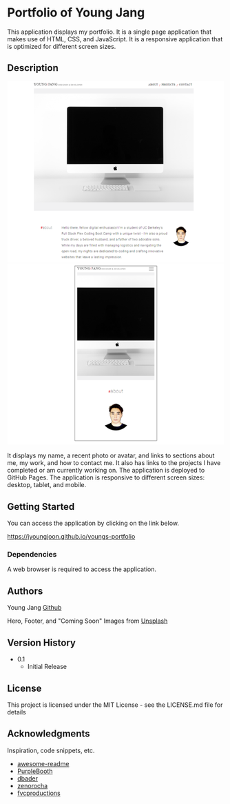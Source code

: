 # Portfolio of Young Jang

This application displays my portfolio. It is a single page application that makes use of HTML, CSS, and JavaScript. It is a responsive application that is optimized for different screen sizes.

## Description

![desktop-view](./assets/images/desktop-view.png)
![mobile-view](./assets/images/mobile-view.png)

It displays my name, a recent photo or avatar, and links to sections about me, my work, and how to contact me. It also has links to the projects I have completed or am currently working on. The application is deployed to GitHub Pages. The application is responsive to different screen sizes: desktop, tablet, and mobile.

## Getting Started

You can access the application by clicking on the link below.

https://jyoungjoon.github.io/youngs-portfolio

### Dependencies

A web browser is required to access the application.

## Authors

Young Jang
[Github](https://github.com/jyoungjoon)

Hero, Footer, and "Coming Soon" Images from [Unsplash](https://unsplash.com/)

## Version History

* 0.1
    * Initial Release

## License

This project is licensed under the MIT License - see the LICENSE.md file for details

## Acknowledgments

Inspiration, code snippets, etc.
* [awesome-readme](https://github.com/matiassingers/awesome-readme)
* [PurpleBooth](https://gist.github.com/PurpleBooth/109311bb0361f32d87a2)
* [dbader](https://github.com/dbader/readme-template)
* [zenorocha](https://gist.github.com/zenorocha/4526327)
* [fvcproductions](https://gist.github.com/fvcproductions/1bfc2d4aecb01a834b46)